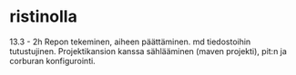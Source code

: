 ristinolla
==========

13.3 - 2h
  Repon tekeminen, aiheen päättäminen. md tiedostoihin tutustujinen. Projektikansion kanssa sählääminen (maven projekti), pit:n ja corburan konfigurointi. 
